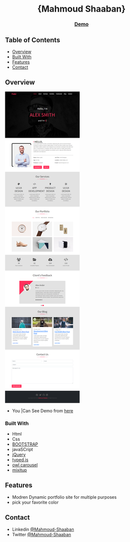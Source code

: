 <!-- Please update value in the {}  -->

<h1 align="center">{Mahmoud Shaaban}</h1>

<div align="center">
  <h3>
    <a href="https://mahmoudzin.github.io/FokirPortfolio/">
      Demo
    </a>
  </h3>
</div>

<!-- TABLE OF CONTENTS -->

## Table of Contents
 
- [Overview](#overview)
- [Built With](#built-with)
- [Features](#features)
- [Contact](#contact)

<!-- OVERVIEW -->

## Overview

![screenshot](https://github.com/mahmoudzin/FokirPortfolio/blob/main/mainphoto.png)

- You |Can See Demo from [here]("https://mahmoudzin.github.io/FokirPortfolio/)


### Built With

<!-- This section should list any major frameworks that you built your project using. Here are a few examples.-->

- Html 
- Css 
- [BOOTSTRAP](https://getbootstrap.com/docs/5.1/getting-started/introduction/)
- javaSCript
- [jQuery](https://jquery.com/)
- [typed.js](https://github.com/mattboldt/typed.js/)
- [owl carousel](https://owlcarousel2.github.io/OwlCarousel2/index.html)
- [mixitup](https://www.kunkalabs.com/mixitup/)

## Features

<!-- List the features of your application or follow the template. Don't share the figma file here :) -->

- Modren Dynamic portfolio site for multiple purposes
- pick your favorite color

## Contact

- Linkedin [@Mahmoud-Shaaban](https://www.linkedin.com/in/mahmoud-shaaban-5192b720a/)
- Twitter [@Mahmoud-Shaaban](https://twitter.com/Mahmoud60241382)
